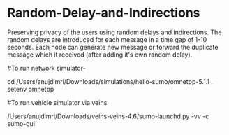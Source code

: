 # Random-Delay-and-Indirections
Preserving privacy of the users using random delays and indirections. The random delays are introduced for each message in a time gap of 1-10 seconds. Each node can generate new message or forward the duplicate message which it received (after adding it's own random delay).

#To run network simulator-

cd /Users/anujdimri/Downloads/simulations/hello-sumo/omnetpp-5.1.1
. setenv
omnetpp

#To run vehicle simulator via veins

/Users/anujdimri/Downloads/veins-veins-4.6/sumo-launchd.py -vv -c sumo-gui

